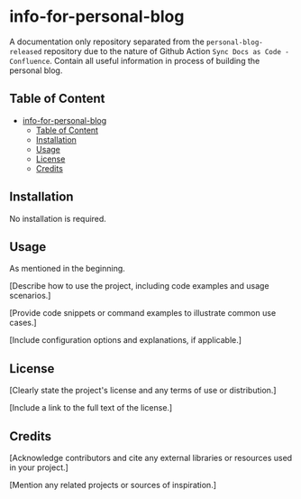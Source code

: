 # info-for-personal-blog

A documentation only repository separated from the `personal-blog-released` repository due to the nature of Github Action `Sync Docs as Code - Confluence`. Contain all useful information in process of building the personal blog.

## Table of Content
- [info-for-personal-blog](#info-for-personal-blog)
  - [Table of Content](#table-of-content)
  - [Installation](#installation)
  - [Usage](#usage)
  - [License](#license)
  - [Credits](#credits)

## Installation

No installation is required.

## Usage

As mentioned in the beginning.

[Describe how to use the project, including code examples and usage scenarios.]

[Provide code snippets or command examples to illustrate common use cases.]

[Include configuration options and explanations, if applicable.]

## License

[Clearly state the project's license and any terms of use or distribution.]

[Include a link to the full text of the license.]

## Credits

[Acknowledge contributors and cite any external libraries or resources used in your project.]

[Mention any related projects or sources of inspiration.]